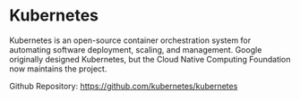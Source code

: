 # Kubernetes

Kubernetes is an open-source container orchestration system for automating software deployment, scaling, and management. Google originally designed Kubernetes, but the Cloud Native Computing Foundation now maintains the project.

Github Repository: https://github.com/kubernetes/kubernetes
